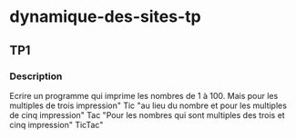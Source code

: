 # dynamique-des-sites-tp

## TP1

### Description
Ecrire un programme qui imprime les nombres de 1 à 100. Mais pour les multiples de trois impression" Tic "au lieu du nombre et pour les multiples de cinq impression" Tac "Pour les nombres qui sont multiples des trois et cinq impression" TicTac"